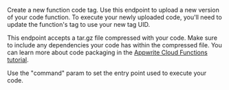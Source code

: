 Create a new function code tag. Use this endpoint to upload a new version of your code function. To execute your newly uploaded code, you'll need to update the function's tag to use your new tag UID.

This endpoint accepts a tar.gz file compressed with your code. Make sure to include any dependencies your code has within the compressed file. You can learn more about code packaging in the [Appwrite Cloud Functions tutorial](/docs/functions).

Use the "command" param to set the entry point used to execute your code.